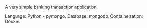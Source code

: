 A very simple banking transaction application.

Language: Python - pymongo.
Database: mongodb.
Containeization: Docker.